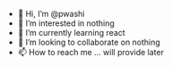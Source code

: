 - 👋 Hi, I’m @pwashi
- 👀 I’m interested in nothing
- 🌱 I’m currently learning react
- 💞️ I’m looking to collaborate on nothing
- 📫 How to reach me ... will provide later

<!---
pwashi/pwashi is a ✨ special ✨ repository because its `README.md` (this file) appears on your GitHub profile.
You can click the Preview link to take a look at your changes.
--->
